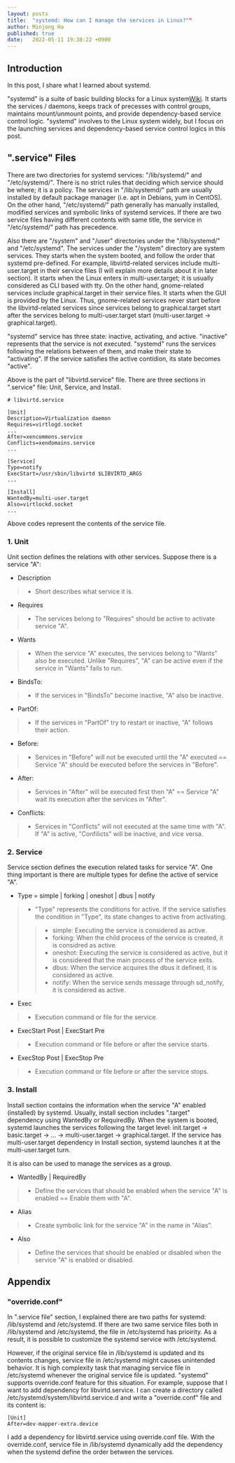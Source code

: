 ```yaml
---
layout: posts
title:  "systemd: How can I manage the services in Linux?""
author: Minjong Ha
published: true
date:   2022-05-11 19:38:22 +0900
---
```


## Introduction

In this post, I share what I learned about systemd.

"systemd" is a suite of basic building blocks for a Linux system[Wiki](https://www.freedesktop.org/wiki/Software/systemd/).
It starts the services / daemons, keeps track of precesses with control groups, maintains mount/unmount points, and provide dependency-based service control logic.
"systemd" involves to the Linux system widely, but I focus on the launching services and dependency-based service control logics in this post.

## ".service" Files

<!-- Details about service.file-->

There are two directories for systemd services: "/lib/systemd/" and "/etc/systemd/".
There is no strict rules that deciding which service should be where; it is a policy.
The services in "/lib/systemd/" path are usually installed by default package manager (i.e. apt in Debians, yum in CentOS).
On the other hand, "/etc/systemd/" path generally has manually installed, modified services and symbolic links of systemd services.
If there are two service files having different contents with same title, the service in "/etc/systemd/" path has precedence.

Also there are "/system" and "/user" directories under the "/lib/systemd/" and "/etc/systemd".
The services under the "/system" directory are system services.
They starts when the system booted, and follow the order that systemd pre-defined.
For example, libvirtd-related services include multi-user.target in their service files (I will explain more details about it in later section).
It starts when the Linux enters in multi-user.target; it is usually considered as CLI based with tty.
On the other hand, gnome-related services include graphical.target in their service files.
It starts when the GUI is provided by the Linux.
Thus, gnome-related services never start before the libvirtd-related services since services belong to graphical.target start after the services belong to multi-user.target start (multi-user.target -> graphical.target).

"systemd" service has three state: inactive, activating, and active.
"inactive" represents that the service is not executed.
"systemd" runs the services following the relations between of them, and make their state to "activating".
If the service satisfies the active contidion, its state becomes "active".

Above is the part of "libvirtd.service" file.
There are three sections in ".service" file: Unit, Service, and Install.

```
# libvirtd.service

[Unit]
Description=Virtualization daemon
Requires=virtlogd.socket
...
After=xencommons.service
Conflicts=xendomains.service
...

[Service]
Type=notify
ExecStart=/usr/sbin/libvirtd $LIBVIRTD_ARGS
...

[Install]
WantedBy=multi-user.target
Also=virtlockd.socket
...
```

Above codes represent the contents of the service file.


### 1. Unit
Unit section defines the relations with other services.
Suppose there is a service "A":

- Description
> * Short describes what service it is.

- Requires
> * The services belong to "Requires" should be active to activate service "A".

- Wants
> * When the service "A" executes, the services belong to "Wants" also be executed. Unlike "Requires", "A" can be active even if the service in "Wants" fails to run.

- BindsTo:
> * If the services in "BindsTo" become inactive, "A" also be inactive.

- PartOf:
> * If the services in "PartOf" try to restart or inactive, "A" follows their action.

- Before:
> * Services in "Before" will not be executed until the "A" executed == Service "A" should be executed before the services in "Before".

- After:
> * Services in "After" will be executed first then "A" == Service "A" wait its execution after the services in "After".

- Conflicts:
> * Services in "Conflicts" will not executed at the same time with "A". If "A" is active, "Confilicts" will be inactive, and vice versa.


### 2. Service

Service section defines the execution related tasks for service "A".
One thing important is there are multiple types for define the active of service "A".

- Type = simple | forking | oneshot | dbus | notify
> * "Type" represents the conditions for active. If the service satisfies the condition in "Type", its state changes to active from activating.
>> * simple: Executing the service is considered as active.
>> * forking: When the child process of the service is created, it is considred as active.
>> * oneshot: Executing the service is considered as active, but it is considered that the main process of the service exits.
>> * dbus: When the service acquires the dbus it defined, it is considered as active.
>> * notify: When the service sends message through sd_notify, it is considered as active.

- Exec
> * Execution command or file for the service.

- ExecStart Post | ExecStart Pre
> * Execution command or file before or after the service starts.

- ExecStop Post | ExecStop Pre
> * Execution command or file before or after the service stops.


### 3. Install

Install section contains the information when the service "A" enabled (installed) by systemd.
Usually, install section includes ".target" dependency using WantedBy or RequiredBy.
When the system is booted, systemd launches the services following the target level: init.target -> basic.target -> ... -> multi-user.target -> graphical.target.
If the service has multi-user.target dependency in Install section, systemd launches it at the multi-user.target turn.


It is also can be used to manage the services as a group.

- WantedBy | RequiredBy
> * Define the services that should be enabled when the service "A" is enabled == Enable them with "A".

- Alias
> * Create symbolic link for the service "A" in the name in "Alias".

- Also
> * Define the services that should be enabled or disabled when the service "A" is enabled or disabled.


## Appendix

### "override.conf"

In ".service file" section, I explained there are two paths for systemd: /lib/systemd and /etc/systemd.
If there are two same service files both in /lib/systemd and /etc/systemd, the file in /etc/systemd has prioirity.
As a result, it is possible to customize the systemd service with /etc/systemd.

However, if the original service file in /lib/systemd is updated and its contents changes, service file in /etc/systemd might causes unintended behavior.
It is high complexity task that managing service file in /etc/systemd whenever the original service file is updated.
"systemd" supports override.conf feature for this situation.
For example, suppose that I want to add dependency for libvirtd.service.
I can create a directory called /etc/systemd/system/libvirtd.service.d and write a "override.conf" file and its content is:

```
[Unit]
After=dev-mapper-extra.device
```

I add a dependency for libvirtd.service using override.conf file.
With the override.conf, service file in /lib/systemd dynamically add the dependency when the systemd define the order between the services.





